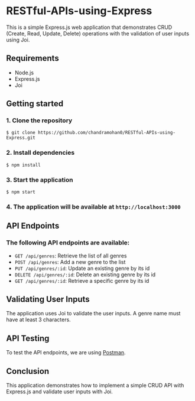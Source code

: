 # RESTful-APIs-using-Express
 
 This is a simple Express.js web application that demonstrates CRUD (Create, Read, Update, Delete) operations with the validation of user inputs using Joi.
 
 
## Requirements
<ul>
 <li>Node.js</li>
 <li>Express.js</li>
 <li>Joi</li>
</ul>


## Getting started


### 1. Clone the repository
```
$ git clone https://github.com/chandramohan0/RESTful-APIs-using-Express.git
```

### 2. Install dependencies
```
$ npm install

```
### 3. Start the application
```
$ npm start
```

### 4. The application will be available at `http://localhost:3000`


## API Endpoints

### The following API endpoints are available:

 * `GET /api/genres`: Retrieve the list of all genres
 * `POST /api/genres`: Add a new genre to the list
 * `PUT /api/genres/:id`: Update an existing genre by its id
 * `DELETE /api/genres/:id`: Delete an existing genre by its id
 * `GET /api/genres/:id`: Retrieve a specific genre by its id
 

## Validating User Inputs

The application uses Joi to validate the user inputs. A genre name must have at least 3 characters.


## API Testing

To test the API endpoints, we are using [Postman](https://www.postman.com/).


## Conclusion

This application demonstrates how to implement a simple CRUD API with Express.js and validate user inputs with Joi.
 
